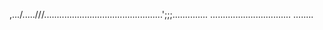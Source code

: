 ,.../.....///...............................................';;;..............
................................
........




